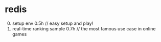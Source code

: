 # redis

0. setup env 0.5h // easy setup and play!
1. real-time ranking sample 0.7h // the most famous use case in online games 